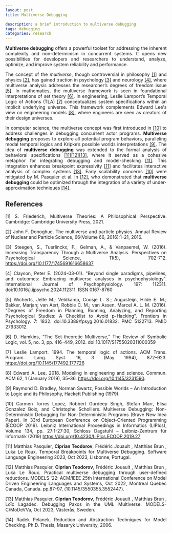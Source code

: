 ```yaml
---
layout: post
title: Multiverse Debugging

description: a brief introduction to multiverse debugging
tags: debugging
categories: research
---
```


<style>body {text-align: justify}</style>

**Multiverse debugging** offers a powerful toolset for addressing the inherent complexity and non-determinism in concurrent systems. It opens new possibilities for developers and researchers to understand, analyze, optimize, and improve system reliability and performance.

The concept of the *multiverse*, though controversial in philosophy [[1]](#1) and physics [[2]](#2), has gained traction in psychology [[3]](#3) and neurology [[4]](#4), where multiverse analysis addresses the researcher’s degrees of freedom issue [[5]](#5). In mathematics, the multiverse framework is seen in foundational interpretations of set theory [[6]](#6). In engineering, Leslie Lamport’s Temporal Logic of Actions (TLA) [[7]](#7) conceptualizes system specifications within an implicit underlying universe. This framework complements Edward Lee's view on engineering models [[8]](#8), where engineers are seen as creators of their design universes.

In computer science, the multiverse concept was first introduced in [[10]](#10) to address challenges in debugging concurrent actor programs. **Multiverse debugging** proposes to explore all potential program behaviors, paralleling modal temporal logics and Kripke’s possible worlds interpretations [[9]](#9). The idea of **multiverse debugging** was extended to the formal analysis of behavioral specifications [[11]](#11)[[12]](#12)[[13]](#13), where it served as a cohesive metaphor for integrating debugging and model-checking [[11]](#11). This integration enhances breakpoint expressivity [[11]](#11) and facilitates interactive analysis of complex systems [[13]](#13). Early scalability concerns [[10]](#10) were mitigated by M. Pasquier et al. in [[12]](#12), who demonstrated that **multiverse debugging** could be optimized through the integration of a variety of under-approximation techniques [[14]](#14).

## References

<a id="1">[1]</a>  S. Friederich, Multiverse Theories: A Philosophical Perspective. Cambridge: Cambridge University Press, 2021.

<a id="2">[2]</a> John F. Donoghue. The multiverse and particle physics. Annual Review of Nuclear and Particle Science, 66(Volume 66, 2016):1–21, 2016.

<a id="3">[3]</a> Steegen, S., Tuerlinckx, F., Gelman, A., & Vanpaemel, W. (2016). Increasing Transparency Through a Multiverse Analysis. Perspectives on Psychological Science, 11(5), 702-712. https://doi.org/10.1177/1745691616658637 

<a id="4">[4]</a> Clayson, Peter E. (2024-03-01). "Beyond single paradigms, pipelines, and outcomes: Embracing multiverse analyses in psychophysiology". International Journal of Psychophysiology. 197: 112311. doi:10.1016/j.ijpsycho.2024.112311. ISSN 0167-8760

<a id="5">[5]</a> Wicherts, Jelte M.; Veldkamp, Coosje L. S.; Augusteijn, Hilde E. M.; Bakker, Marjan; van Aert, Robbie C. M.; van Assen, Marcel A. L. M. (2016). "Degrees of Freedom in Planning, Running, Analyzing, and Reporting Psychological Studies: A Checklist to Avoid p-Hacking". Frontiers in Psychology. 7: 1832. doi:10.3389/fpsyg.2016.01832. PMC 5122713. PMID 27933012.

<a id="6">[6]</a> D. Hamkins, “The Set-theoretic Multiverse,” The Review of Symbolic Logic, vol. 5, no. 3, pp. 416–449, 2012. doi:10.1017/S1755020311000359

<a id="7">[7]</a> Leslie Lamport. 1994. The temporal logic of actions. ACM Trans. Program. Lang. Syst. 16, 3 (May 1994), 872–923. https://doi.org/10.1145/177492.177726

<a id="8">[8]</a> Edward A. Lee. 2018. Modeling in engineering and science. Commun. ACM 62, 1 (January 2019), 35–36. https://doi.org/10.1145/3231590.

<a id="9">[9]</a> Raymond D. Bradley, Norman Swartz, Possible Worlds – An Introduction to Logic and its Philosophy, Hackett Publishing (1979).

<a id="10">[10]</a> Carmen Torres Lopez, Robbert Gurdeep Singh, Stefan Marr, Elisa Gonzalez Boix, and Christophe Scholliers. Multiverse Debugging: Non-Deterministic Debugging for Non-Deterministic Programs (Brave New Idea Paper). In 33rd European Conference on Object-Oriented Programming (ECOOP 2019). Leibniz International Proceedings in Informatics (LIPIcs), Volume 134, pp. 27:1-27:30, Schloss Dagstuhl – Leibniz-Zentrum für Informatik (2019) https://doi.org/10.4230/LIPIcs.ECOOP.2019.27

<a id="11">[11]</a> Matthias Pasquier, **Ciprian Teodorov**, Frédéric Jouault , Matthias Brun , Luka Le Roux. Temporal Breakpoints for Multiverse Debugging. Software Language Engineering 2023, Oct 2023, Lisbonne, Portugal.

<a id="12">[12]</a> Matthias Pasquier, **Ciprian Teodorov**, Frédéric Jouault , Matthias Brun , Luka Le Roux. Practical multiverse debugging through user-defined reductions. MODELS '22: ACM/IEEE 25th International Conference on Model Driven Engineering Languages and Systems, Oct 2022, Montreal Quebec Canada, Canada. pp.87-97, ⟨10.1145/3550355.3552447⟩.

<a id="13">[13]</a> Matthias Pasquier, **Ciprian Teodorov**, Frédéric Jouault , Matthias Brun , Loïc Lagadec. Debugging Paxos in the UML Multiverse. MODELS-C/MoDeVVa, Oct 2023, Västerås, Sweden.

<a id="14">[14]</a> Radek Pelanek. Reduction and Abstraction Techniques for Model Checking. Ph.D. Thesis, Masaryk University, 2006.
